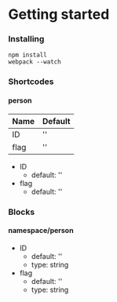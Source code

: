# Getting started 

### Installing
```
npm install    
webpack --watch
```

### Shortcodes

#### person 
| Name | Default |
| ---- | ------- |
| ID   | ''      |
| flag | ''      |

* ID 
  * default: ''
* flag
  * default: ''

### Blocks
#### namespace/person
* ID 
  * default: ''
  * type: string
* flag
  * default: ''
  * type: string
  
  
